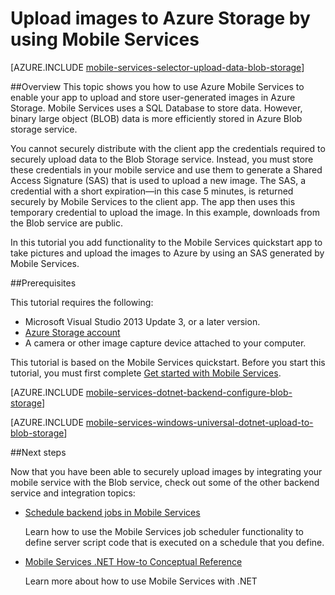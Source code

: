 <properties 
	pageTitle="Upload images to Azure Blob storage from a universal Windows app | Microsoft Azure" 
	description="Learn how to use a .NET backend mobile service to upload images to Azure Blob Storage and access the images from your universal Windows app." 
	documentationCenter="windows" 
	authors="ggailey777" 
	services="mobile-services,storage" 
	manager="dwrede" 
	editor=""/>

<tags 
	ms.service="mobile-services" 
	ms.workload="mobile" 
	ms.tgt_pltfrm="mobile-windows-store" 
	ms.devlang="dotnet" 
	ms.topic="article" 
	ms.date="07/13/2015" 
	ms.author="glenga"/>

# Upload images to Azure Storage by using Mobile Services

[AZURE.INCLUDE [mobile-services-selector-upload-data-blob-storage](../../includes/mobile-services-selector-upload-data-blob-storage.md)]

##Overview
This topic shows you how to use Azure Mobile Services to enable your app to upload and store user-generated images in Azure Storage. Mobile Services uses a SQL Database to store data. However, binary large object (BLOB) data is more efficiently stored in Azure Blob storage service. 

You cannot securely distribute with the client app the credentials required to securely upload data to the Blob Storage service. Instead, you must store these credentials in your mobile service and use them to generate a Shared Access Signature (SAS) that is used to upload a new image. The SAS, a credential with a short expiration&mdash;in this case 5 minutes, is returned securely by Mobile Services to the client app. The app then uses this temporary credential to upload the image. In this example, downloads from the Blob service are public.

In this tutorial you add functionality to the Mobile Services quickstart app to take pictures and upload the images to Azure by using an SAS generated by Mobile Services. 

##Prerequisites

This tutorial requires the following:

+ Microsoft Visual Studio 2013 Update 3, or a later version.
+ [Azure Storage account](../storage-create-storage-account.md)
+ A camera or other image capture device attached to your computer.

This tutorial is based on the Mobile Services quickstart. Before you start this tutorial, you must first complete [Get started with Mobile Services]. 

[AZURE.INCLUDE [mobile-services-dotnet-backend-configure-blob-storage](../../includes/mobile-services-dotnet-backend-configure-blob-storage.md)]

[AZURE.INCLUDE [mobile-services-windows-universal-dotnet-upload-to-blob-storage](../../includes/mobile-services-windows-universal-dotnet-upload-to-blob-storage.md)]

##Next steps

Now that you have been able to securely upload images by integrating your mobile service with the Blob service, check out some of the other backend service and integration topics:

+ [Schedule backend jobs in Mobile Services](../mobile-services-dotnet-backend-schedule-recurring-tasks.md)

     Learn how to use the Mobile Services job scheduler functionality to define server script code that is executed on a schedule that you define.

+ [Mobile Services .NET How-to Conceptual Reference](../mobile-services-windows-dotnet-how-to-use-client-library.md)

     Learn more about how to use Mobile Services with .NET
 
<!-- Anchors. -->
[Install the Storage Client library]: #install-storage-client
[Update the client app to capture images]: #add-select-images
[Install the storage client in the mobile service project]: #storage-client-server
[Update the TodoItem definition in the data model]: #update-data-model
[Update the table controller to generate an SAS]: #update-scripts
[Upload images to test the app]: #test
[Next Steps]:#next-steps

<!-- Images. --> 

<!-- URLs. -->
[Get started with Mobile Services]: ../mobile-services-windows-store-dotnet-get-started.md
[Azure Management Portal]: https://manage.windowsazure.com/
[How To Create a Storage Account]: ../storage-create-storage-account.md
[Azure Storage Client library for Store apps]: http://go.microsoft.com/fwlink/p/?LinkId=276866 
 